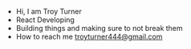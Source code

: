 -  Hi, I am Troy Turner 
-  React Developing 
-  Building things and making sure to not break them
-  How to reach me troyturner444@gmail.com

<!---
lostapplesauce/lostapplesauce is a ✨ special ✨ repository because its `README.md` (this file) appears on your GitHub profile.
You can click the Preview link to take a look at your changes.
--->
